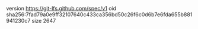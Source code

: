 version https://git-lfs.github.com/spec/v1
oid sha256:7fad79a0e9ff32107640c433ca356bd50c26f6c0d6b7e6fda655b881941230c7
size 2647

